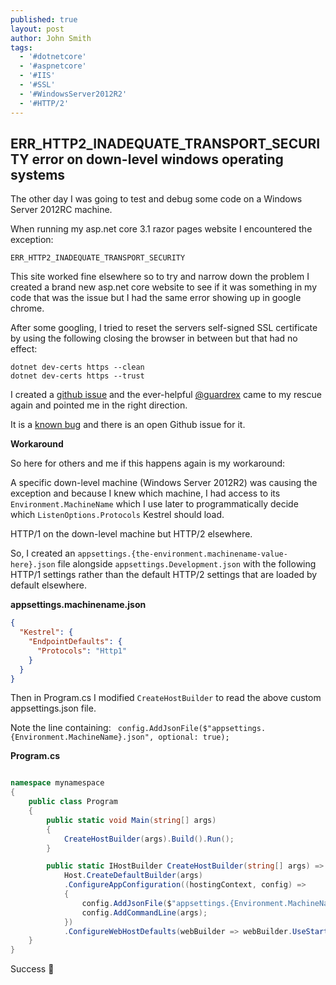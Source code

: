 ```yaml
---
published: true
layout: post
author: John Smith
tags:
  - '#dotnetcore'
  - '#aspnetcore'
  - '#IIS'
  - '#SSL'
  - '#WindowsServer2012R2'
  - '#HTTP/2'
---
```

## ERR_HTTP2_INADEQUATE_TRANSPORT_SECURITY error on down-level windows operating systems

The other day I was going to test and debug some code on a Windows Server 2012RC machine. 

When running my asp.net core 3.1 razor pages website I encountered the exception:

`ERR_HTTP2_INADEQUATE_TRANSPORT_SECURITY`  

This site worked fine elsewhere so to try and narrow down the problem I created a brand new asp.net core website to see if it was something in my code that was the issue but I had the same error showing up in google chrome. 

After some googling, I tried to reset the servers self-signed SSL certificate by using the following closing the browser in between but that had no effect: 

```shell
dotnet dev-certs https --clean
dotnet dev-certs https --trust
```

I created a [github issue](https://github.com/aspnet/AspNetCore.Docs/issues/16434) and the ever-helpful [@guardrex](https://github.com/guardrex) came to my rescue again and pointed me in the right direction. 

It is a [known bug](https://github.com/dotnet/aspnetcore/issues/16811) and there is an open Github issue for it.

**Workaround**

So here for others and me if this happens again is my workaround:

A specific down-level machine (Windows Server 2012R2) was causing the exception and because I knew which machine, I had access to its `Environment.MachineName` which I use later to programmatically decide which `ListenOptions.Protocols` Kestrel should load. 

HTTP/1 on the down-level machine but HTTP/2 elsewhere.

So, I created an `appsettings.{the-environment.machinename-value-here}.json` file alongside `appsettings.Development.json` with the following HTTP/1 settings rather than the default HTTP/2 settings that are loaded by default elsewhere.

**appsettings.machinename.json**

```json
{
  "Kestrel": {
    "EndpointDefaults": {
      "Protocols": "Http1"
    }
  }
}
``` 

Then in Program.cs I modified `CreateHostBuilder` to read the above custom appsettings.json file. 

Note the line containing: ` config.AddJsonFile($"appsettings.{Environment.MachineName}.json", optional: true);`


**Program.cs**

```cs

namespace mynamespace
{
    public class Program
    {
        public static void Main(string[] args)
        {
            CreateHostBuilder(args).Build().Run();
        }

        public static IHostBuilder CreateHostBuilder(string[] args) =>
            Host.CreateDefaultBuilder(args)
            .ConfigureAppConfiguration((hostingContext, config) =>
            {
                config.AddJsonFile($"appsettings.{Environment.MachineName}.json", optional: true);
                config.AddCommandLine(args);
            })
            .ConfigureWebHostDefaults(webBuilder => webBuilder.UseStartup<Startup>());
    }
}
```

Success 🎉

